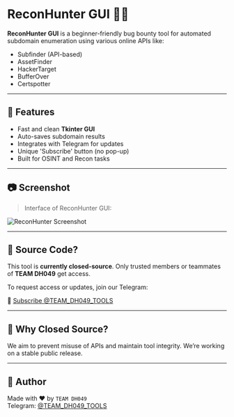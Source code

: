 # ReconHunter GUI 🕵️‍♂️

**ReconHunter GUI** is a beginner-friendly bug bounty tool for automated subdomain enumeration using various online APIs like:
- Subfinder (API-based)
- AssetFinder
- HackerTarget
- BufferOver
- Certspotter

---

## 🔧 Features

- Fast and clean **Tkinter GUI**
- Auto-saves subdomain results
- Integrates with Telegram for updates
- Unique 'Subscribe' button (no pop-up)
- Built for OSINT and Recon tasks

---

## 📷 Screenshot

> Interface of ReconHunter GUI:

![ReconHunter Screenshot](screenshot.png)

---

## 🚫 Source Code?

This tool is **currently closed-source**. Only trusted members or teammates of **TEAM DH049** get access.

To request access or updates, join our Telegram:

📢 [Subscribe @TEAM_DH049_TOOLS](https://t.me/TEAM_DH049_TOOLS)

---

## 🔐 Why Closed Source?

We aim to prevent misuse of APIs and maintain tool integrity. We’re working on a stable public release.

---

## 🙌 Author

Made with ❤️ by `TEAM DH049`  
Telegram: [@TEAM_DH049_TOOLS](https://t.me/TEAM_DH049_TOOLS)
